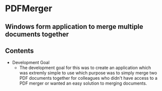 # PDFMerger
## Windows form application to merge multiple documents together
## Contents
 * Development Goal
   * The development goal for this was to create an application which was extremly simple to use which purpose was to simply merge two PDF documents together for colleagues who didn't have access to a PDF merger or wanted an easy solution to merging documents. 
